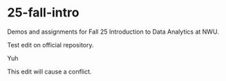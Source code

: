 # 25-fall-intro
Demos and assignments for Fall 25 Introduction to Data Analytics at NWU.

Test edit on official repository.

Yuh 


This edit will cause a conflict.

